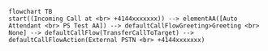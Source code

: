 ﻿```mermaid
flowchart TB
start((Incoming Call at <br> +4144xxxxxxx)) --> elementAA([Auto Attendant <br> PS Test AA]) --> defaultCallFlowGreeting>Greeting <br> None] --> defaultCallFlow(TransferCallToTarget) --> defaultCallFlowAction(External PSTN <br> +4144xxxxxxx)


```
